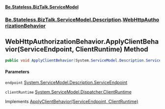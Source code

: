 #### [Be.Stateless.BizTalk.ServiceModel](README.md 'README')
### [Be.Stateless.BizTalk.ServiceModel.Description](Be.Stateless.BizTalk.ServiceModel.Description.md 'Be.Stateless.BizTalk.ServiceModel.Description').[WebHttpAuthorizationBehavior](WebHttpAuthorizationBehavior.md 'Be.Stateless.BizTalk.ServiceModel.Description.WebHttpAuthorizationBehavior')

## WebHttpAuthorizationBehavior.ApplyClientBehavior(ServiceEndpoint, ClientRuntime) Method

```csharp
public void ApplyClientBehavior(System.ServiceModel.Description.ServiceEndpoint endpoint, System.ServiceModel.Dispatcher.ClientRuntime clientRuntime);
```
#### Parameters

<a name='Be.Stateless.BizTalk.ServiceModel.Description.WebHttpAuthorizationBehavior.ApplyClientBehavior(System.ServiceModel.Description.ServiceEndpoint,System.ServiceModel.Dispatcher.ClientRuntime).endpoint'></a>

`endpoint` [System.ServiceModel.Description.ServiceEndpoint](https://docs.microsoft.com/en-us/dotnet/api/System.ServiceModel.Description.ServiceEndpoint 'System.ServiceModel.Description.ServiceEndpoint')

<a name='Be.Stateless.BizTalk.ServiceModel.Description.WebHttpAuthorizationBehavior.ApplyClientBehavior(System.ServiceModel.Description.ServiceEndpoint,System.ServiceModel.Dispatcher.ClientRuntime).clientRuntime'></a>

`clientRuntime` [System.ServiceModel.Dispatcher.ClientRuntime](https://docs.microsoft.com/en-us/dotnet/api/System.ServiceModel.Dispatcher.ClientRuntime 'System.ServiceModel.Dispatcher.ClientRuntime')

Implements [ApplyClientBehavior(ServiceEndpoint, ClientRuntime)](https://docs.microsoft.com/en-us/dotnet/api/System.ServiceModel.Description.IEndpointBehavior.ApplyClientBehavior#System_ServiceModel_Description_IEndpointBehavior_ApplyClientBehavior_System_ServiceModel_Description_ServiceEndpoint,System_ServiceModel_Dispatcher_ClientRuntime_ 'System.ServiceModel.Description.IEndpointBehavior.ApplyClientBehavior(System.ServiceModel.Description.ServiceEndpoint,System.ServiceModel.Dispatcher.ClientRuntime)')